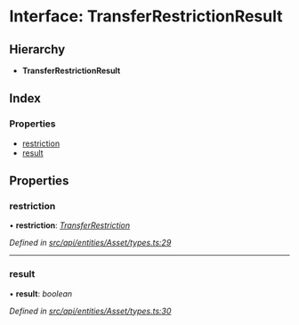 # Interface: TransferRestrictionResult

## Hierarchy

* **TransferRestrictionResult**

## Index

### Properties

* [restriction](transferrestrictionresult.md#restriction)
* [result](transferrestrictionresult.md#result)

## Properties

###  restriction

• **restriction**: *[TransferRestriction](transferrestriction.md)*

*Defined in [src/api/entities/Asset/types.ts:29](https://github.com/PolymathNetwork/polymesh-sdk/blob/4f2fd432/src/api/entities/Asset/types.ts#L29)*

___

###  result

• **result**: *boolean*

*Defined in [src/api/entities/Asset/types.ts:30](https://github.com/PolymathNetwork/polymesh-sdk/blob/4f2fd432/src/api/entities/Asset/types.ts#L30)*

